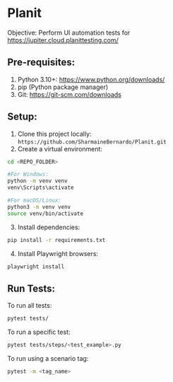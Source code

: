 # Planit
Objective: Perform UI automation tests for https://jupiter.cloud.planittesting.com/

## Pre-requisites:
1. Python 3.10+: https://www.python.org/downloads/
2. pip (Python package manager)
3. Git: https://git-scm.com/downloads

## Setup:
1. Clone this project locally: ```https://github.com/SharmaineBernardo/Planit.git```
2. Create a virtual environment:
```bash
cd <REPO_FOLDER>

#For Windows:
python -m venv venv
venv\Scripts\activate

#For macOS/Linux:
python3 -m venv venv
source venv/bin/activate
```
3. Install dependencies:
```bash
pip install -r requirements.txt
```
4. Install Playwright browsers:
```bash
playwright install
```

## Run Tests:
To run all tests:
```bash
pytest tests/
```

To run a specific test:
```bash
pytest tests/steps/<test_example>.py
```
To run using a scenario tag:
```bash
pytest -m <tag_name>
```
